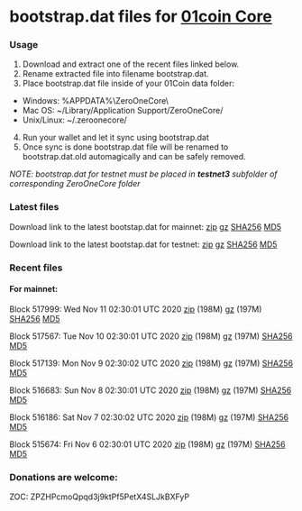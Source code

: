 # bootstrap.dat files for [01coin Core](https://01coin.io)

### Usage

1. Download and extract one of the recent files linked below.
2. Rename extracted file into filename bootstrap.dat.
3. Place bootstrap.dat file inside of your 01Coin data folder:
 - Windows: %APPDATA%\ZeroOneCore\
 - Mac OS: ~/Library/Application Support/ZeroOneCore/
 - Unix/Linux: ~/.zeroonecore/
4. Run your wallet and let it sync using bootstrap.dat
5. Once sync is done bootstrap.dat file will be renamed to bootstrap.dat.old automagically and can be safely removed.

_NOTE: bootstrap.dat for testnet must be placed in **testnet3** subfolder of corresponding ZeroOneCore folder_

### Latest files
Download link to the latest bootstap.dat for mainnet: [zip](https://files.01coin.io/mainnet/bootstrap.dat.zip) [gz](https://files.01coin.io/mainnet/bootstrap.dat.tar.gz) [SHA256](https://files.01coin.io/mainnet/sha256.txt) [MD5](https://files.01coin.io/mainnet/md5.txt)

Download link to the latest bootstap.dat for testnet: [zip](https://files.01coin.io/testnet/bootstrap.dat.zip) [gz](https://files.01coin.io/testnet/bootstrap.dat.tar.gz) [SHA256](https://files.01coin.io/testnet/sha256.txt) [MD5](https://files.01coin.io/testnet/md5.txt)

### Recent files

#### For mainnet:

Block 517999: Wed Nov 11 02:30:01 UTC 2020 [zip](https://files.01coin.io/mainnet/2020-11-11/bootstrap.dat.zip) (198M) [gz](https://files.01coin.io/mainnet/2020-11-11/bootstrap.dat.tar.gz) (197M) [SHA256](https://files.01coin.io/mainnet/2020-11-11/sha256.txt) [MD5](https://files.01coin.io/mainnet/2020-11-11/md5.txt)

Block 517567: Tue Nov 10 02:30:01 UTC 2020 [zip](https://files.01coin.io/mainnet/2020-11-10/bootstrap.dat.zip) (198M) [gz](https://files.01coin.io/mainnet/2020-11-10/bootstrap.dat.tar.gz) (197M) [SHA256](https://files.01coin.io/mainnet/2020-11-10/sha256.txt) [MD5](https://files.01coin.io/mainnet/2020-11-10/md5.txt)

Block 517139: Mon Nov  9 02:30:02 UTC 2020 [zip](https://files.01coin.io/mainnet/2020-11-09/bootstrap.dat.zip) (198M) [gz](https://files.01coin.io/mainnet/2020-11-09/bootstrap.dat.tar.gz) (197M) [SHA256](https://files.01coin.io/mainnet/2020-11-09/sha256.txt) [MD5](https://files.01coin.io/mainnet/2020-11-09/md5.txt)

Block 516683: Sun Nov  8 02:30:01 UTC 2020 [zip](https://files.01coin.io/mainnet/2020-11-08/bootstrap.dat.zip) (198M) [gz](https://files.01coin.io/mainnet/2020-11-08/bootstrap.dat.tar.gz) (197M) [SHA256](https://files.01coin.io/mainnet/2020-11-08/sha256.txt) [MD5](https://files.01coin.io/mainnet/2020-11-08/md5.txt)

Block 516186: Sat Nov  7 02:30:02 UTC 2020 [zip](https://files.01coin.io/mainnet/2020-11-07/bootstrap.dat.zip) (198M) [gz](https://files.01coin.io/mainnet/2020-11-07/bootstrap.dat.tar.gz) (197M) [SHA256](https://files.01coin.io/mainnet/2020-11-07/sha256.txt) [MD5](https://files.01coin.io/mainnet/2020-11-07/md5.txt)

Block 515674: Fri Nov  6 02:30:01 UTC 2020 [zip](https://files.01coin.io/mainnet/2020-11-06/bootstrap.dat.zip) (198M) [gz](https://files.01coin.io/mainnet/2020-11-06/bootstrap.dat.tar.gz) (197M) [SHA256](https://files.01coin.io/mainnet/2020-11-06/sha256.txt) [MD5](https://files.01coin.io/mainnet/2020-11-06/md5.txt)


### Donations are welcome:

ZOC: ZPZHPcmoQpqd3j9ktPf5PetX4SLJkBXFyP
